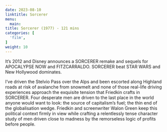 ```yaml
---
date: 2023-08-10
linktitle: Sorcerer
menu:
  main:
title: Sorcerer (1977) - 121 mins
categories: [
  'film',
]
weight: 10
---
```


It’s 2012 and Disney announces a SORCERER remake and sequels for APOCALYPSE NOW and FITZCARRALDO. SORCERER beat STAR WARS and New Hollywood dominates.

I’ve driven the Stelvio Pass over the Alps and been escorted along Highland roads at risk of avalanche from snowmelt and none of those real-life driving experiences approach the exquisite tension that Friedkin crafts in SORCERER. Four desperate men are driven to the last place in the world anyone would want to look: the source of capitalism’s fuel; the thin end of the globalisation wedge. Friedkin and screenwriter Walon Green keep this political context firmly in view while crafting a relentlessly tense character study of men driven close to madness by the remorseless logic of profits before people. 

